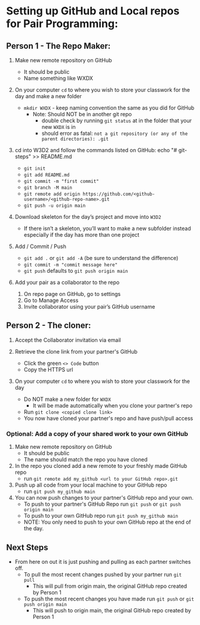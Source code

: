 # Setting up GitHub and Local repos for Pair Programming:

## Person 1 - The Repo Maker:

1. Make new remote repository on GitHub
    - It should be public
    - Name something like WXDX

2. On your computer `cd` to where you wish to store your classwork for the day 
and make a new folder
    - `mkdir WXDX` - keep naming convention the same as you did for GitHub
        - Note: Should NOT be in another git repo
            - double check by running `git status` at in the folder that your new `WXDX` is in
            - should error as fatal: `not a git repository (or any of the parent directories): .git`

3. cd into W3D2 and follow the commands listed on GitHub:
echo "# git-steps" >> README.md
    - `git init`
    - `git add README.md`
    - `git commit -m "first commit"`
    - `git branch -M main`
    - `git remote add origin https://github.com/<github-username>/<github-repo-name>.git`
    - `git push -u origin main`

4. Download skeleton for the day’s project and move into `W3D2`
    - If there isn’t a skeleton, you’ll want to make a new subfolder instead 
    especially if the day has more than one project

5. Add / Commit / Push
    - `git add .` or `git add -A` (be sure to understand the difference)
    - `git commit -m "commit message here"`
    - `git push` defaults to `git push origin main`

7. Add your pair as a collaborator to the repo
    1. On repo page on GitHub, go to settings
    2. Go to Manage Access
    3. Invite collaborator using your pair’s GitHub username

## Person 2 - The cloner:
1. Accept the Collaborator invitation via email

2. Retrieve the clone link from your partner's GitHub
    - Click the green `<> Code` button
    - Copy the HTTPS url 

3. On your computer `cd` to where you wish to store your classwork for the day
    - Do NOT make a new folder for `WXDX` 
        - It will be made automatically when you clone your partner's repo
    - Run `git clone <copied clone link>`
    - You now have cloned your partner's repo and have push/pull access

### Optional: Add a copy of your shared work to your own GitHub
1. Make new remote repository on GitHub
    - It should be public
    - The name should match the repo you have cloned
2. In the repo you cloned add a new remote to your freshly made GitHub repo
    - run `git remote add my_github <url to your GitHub repo>.git`
3. Push up all code from your local machine to your GitHub repo
    - run `git push my_github main`
4. You can now push changes to your partner's GitHub repo and your own.
    - To push to your partner's GitHub Repo run `git push` or 
    `git push origin main`
    - To push to your own GitHub repo run `git push my_github main`
    - NOTE: You only need to push to your own GitHub repo at the end of the day.

## Next Steps

- From here on out it is just pushing and pulling as each partner switches off.
    - To pull the most recent changes pushed by your partner run `git pull`
        - This will pull from origin main, the original GitHub repo created by
        Person 1
    - To push the most recent changes you have made run `git push` or 
    `git push origin main`
        - This will push to origin main, the original GitHub repo created by
        Person 1
